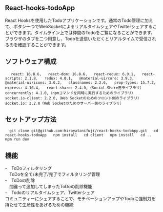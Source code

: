 ## React-hooks-todoApp
React Hooksを使用したTodoアプリケーションです。通常のTodo管理に加えて、ボタン一つでWebSocketによるリアルタイムシェアやTwitterシェアすることができます。タイムライン上では仲間のTodoをご覧になることができます。ブラウザのタブを二つ用意し、Todoを送信いただくとリアルタイムで受信されるのを確認することができます。

## ソフトウェア構成
`　 react: 16.8.6,  
    react-dom: 16.8.6,  
    react-redux: 6.0.1,  
    react-scripts: 2.1.8,  
    redux: 4.0.1,  
    @material-ui/core: 3.9.3,  
    @material-ui/icons: 3.0.2,  
    classnames: 2.2.6,  
    prop-types: 15.7.2,  
    express: 4.16.4,  
    react-share: 2.4.0,（Social Share用ライブラリ）  
    concurrently: 4.1.0,（npmコマンドを同時に実行するためのライブラリ）  
    socket.io-client: 2.2.0,（Web Socketのためのフロント側のライブラリ）  
    socket.io: 2.2.0（Web Socketのためのサーバー側のライブラリ）
`
## セットアップ方法
`   git clone git@github.com:hiroyatanifuji/react-hooks-todoApp.git  
    cd react-hooks-todoApp  
    npm install  
    cd client  
    npm install  
    cd ..  
    npm run dev  
`

## 機能
-　ToDoフィルタリング  
　ToDoを全て/未完了/完了でフィルタリング管理  
-　ToDoの削除  
　間違って追加してしまったToDoの削除機能  
-　Todoのリアルタイムシェア、Twitterシェア  
  コミュニティーにシェアすることで、モチベーションアップやTodoに強制力を持たせて生産性をあげるための機能


